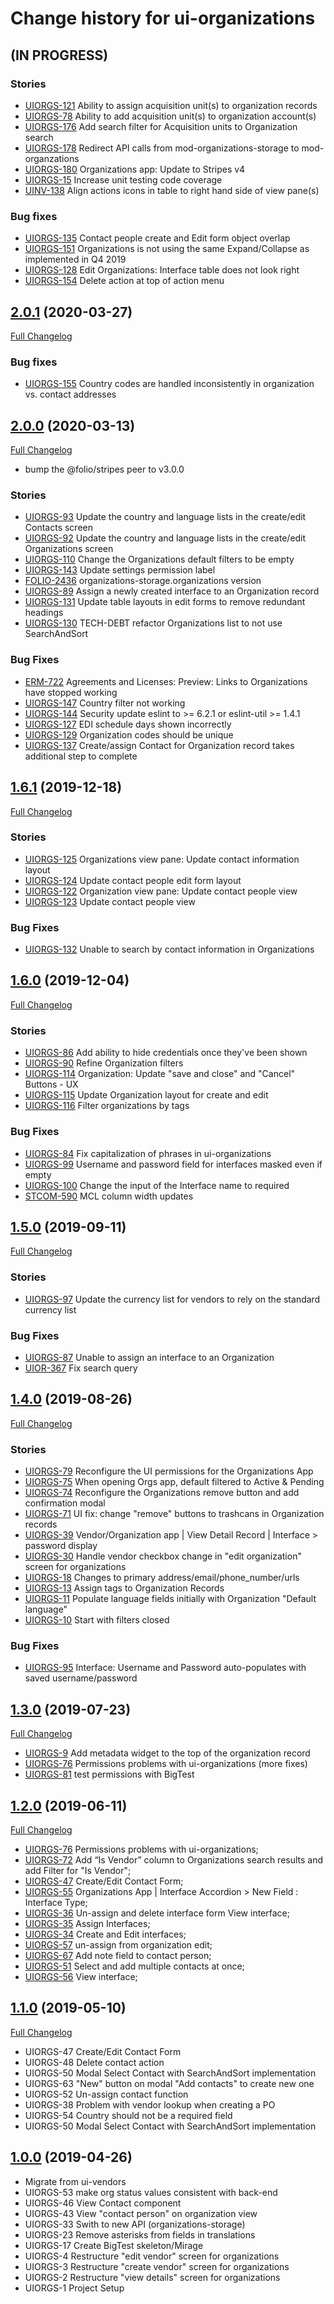 # Change history for ui-organizations

## (IN PROGRESS)
### Stories
* [UIORGS-121](https://issues.folio.org/browse/UIORGS-121) Ability to assign acquisition unit(s) to organization records
* [UIORGS-78](https://issues.folio.org/browse/UIORGS-78) Ability to add acquisition unit(s) to organization account(s)
* [UIORGS-176](https://issues.folio.org/browse/UIORGS-176) Add search filter for Acquisition units to Organization search
* [UIORGS-178](https://issues.folio.org/browse/UIORGS-178) Redirect API calls from mod-organizations-storage to mod-organzations
* [UIORGS-180](https://issues.folio.org/browse/UIORGS-180) Organizations app: Update to Stripes v4
* [UIORGS-15](https://issues.folio.org/browse/UIORGS-15) Increase unit testing code coverage
* [UINV-138](https://issues.folio.org/browse/UINV-138) Align actions icons in table to right hand side of view pane(s)

### Bug fixes
* [UIORGS-135](https://issues.folio.org/browse/UIORGS-135) Contact people create and Edit form object overlap
* [UIORGS-151](https://issues.folio.org/browse/UIORGS-151) Organizations is not using the same Expand/Collapse as implemented in Q4 2019
* [UIORGS-128](https://issues.folio.org/browse/UIORGS-128) Edit Organizations: Interface table does not look right
* [UIORGS-154](https://issues.folio.org/browse/UIORGS-154) Delete action at top of action menu

## [2.0.1](https://github.com/folio-org/ui-organizations/tree/v2.0.1) (2020-03-27)
[Full Changelog](https://github.com/folio-org/ui-organizations/compare/v2.0.0...v2.0.1)

### Bug fixes
* [UIORGS-155](https://issues.folio.org/browse/UIORGS-155) Country codes are handled inconsistently in organization vs. contact addresses

## [2.0.0](https://github.com/folio-org/ui-organizations/tree/v2.0.0) (2020-03-13)
[Full Changelog](https://github.com/folio-org/ui-organizations/compare/v1.6.1...v2.0.0)

* bump the @folio/stripes peer to v3.0.0

### Stories
* [UIORGS-93](https://issues.folio.org/browse/UIORGS-93) Update the country and language lists in the create/edit Contacts screen
* [UIORGS-92](https://issues.folio.org/browse/UIORGS-92) Update the country and language lists in the create/edit Organizations screen
* [UIORGS-110](https://issues.folio.org/browse/UIORGS-143) Change the Organizations default filters to be empty
* [UIORGS-143](https://issues.folio.org/browse/UIORGS-143) Update settings permission label
* [FOLIO-2436](https://issues.folio.org/browse/FOLIO-2436) organizations-storage.organizations version
* [UIORGS-89](https://issues.folio.org/browse/UIORGS-89) Assign a newly created interface to an Organization record
* [UIORGS-131](https://issues.folio.org/browse/UIORGS-131) Update table layouts in edit forms to remove redundant headings
* [UIORGS-130](https://issues.folio.org/browse/UIORGS-130) TECH-DEBT refactor Organizations list to not use SearchAndSort

### Bug Fixes
* [ERM-722](https://issues.folio.org/browse/ERM-722) Agreements and Licenses: Preview: Links to Organizations have stopped working
* [UIORGS-147](https://issues.folio.org/browse/UIORGS-147) Country filter not working
* [UIORGS-144](https://issues.folio.org/browse/UIORGS-144) Security update eslint to >= 6.2.1 or eslint-util >= 1.4.1
* [UIORGS-127](https://issues.folio.org/browse/UIORGS-127) EDI schedule days shown incorrectly
* [UIORGS-129](https://issues.folio.org/browse/UIORGS-129) Organization codes should be unique
* [UIORGS-137](https://issues.folio.org/browse/UIORGS-137) Create/assign Contact for Organization record takes additional step to complete

## [1.6.1](https://github.com/folio-org/ui-organizations/tree/v1.6.1) (2019-12-18)
[Full Changelog](https://github.com/folio-org/ui-organizations/compare/v1.6.0...v1.6.1)

### Stories
* [UIORGS-125](https://issues.folio.org/browse/UIORGS-125) Organizations view pane: Update contact information layout
* [UIORGS-124](https://issues.folio.org/browse/UIORGS-124) Update contact people edit form layout
* [UIORGS-122](https://issues.folio.org/browse/UIORGS-122) Organization view pane: Update contact people view
* [UIORGS-123](https://issues.folio.org/browse/UIORGS-123) Update contact people view

### Bug Fixes
* [UIORGS-132](https://issues.folio.org/browse/UIORGS-132) Unable to search by contact information in Organizations

## [1.6.0](https://github.com/folio-org/ui-organizations/tree/v1.6.0) (2019-12-04)
[Full Changelog](https://github.com/folio-org/ui-organizations/compare/v1.5.0...v1.6.0)

### Stories
* [UIORGS-86](https://issues.folio.org/browse/UIORGS-86) Add ability to hide credentials once they've been shown
* [UIORGS-90](https://issues.folio.org/browse/UIORGS-90) Refine Organization filters
* [UIORGS-114](https://issues.folio.org/browse/UIORGS-114) Organization: Update "save and close" and "Cancel" Buttons - UX
* [UIORGS-115](https://issues.folio.org/browse/UIORGS-115) Update Organization layout for create and edit
* [UIORGS-116](https://issues.folio.org/browse/UIORGS-116) Filter organizations by tags

### Bug Fixes
* [UIORGS-84](https://issues.folio.org/browse/UIORGS-84) Fix capitalization of phrases in ui-organizations
* [UIORGS-99](https://issues.folio.org/browse/UIORGS-99) Username and password field for interfaces masked even if empty
* [UIORGS-100](https://issues.folio.org/browse/UIORGS-100) Change the input of the Interface name to required
* [STCOM-590](https://issues.folio.org/browse/STCOM-590) MCL column width updates

## [1.5.0](https://github.com/folio-org/ui-organizations/tree/v1.5.0) (2019-09-11)
[Full Changelog](https://github.com/folio-org/ui-organizations/compare/v1.4.0...v1.5.0)

### Stories
* [UIORGS-97](https://issues.folio.org/browse/UIORGS-97) Update the currency list for vendors to rely on the standard currency list

### Bug Fixes
* [UIORGS-87](https://issues.folio.org/browse/UIORGS-87) Unable to assign an interface to an Organization
* [UIOR-367](https://issues.folio.org/browse/UIOR-367) Fix search query

## [1.4.0](https://github.com/folio-org/ui-organizations/tree/v1.4.0) (2019-08-26)
[Full Changelog](https://github.com/folio-org/ui-organizations/compare/v1.3.0...v1.4.0)

### Stories
* [UIORGS-79](https://issues.folio.org/browse/UIORGS-79) Reconfigure the UI permissions for the Organizations App
* [UIORGS-75](https://issues.folio.org/browse/UIORGS-75) When opening Orgs app, default filtered to Active & Pending
* [UIORGS-74](https://issues.folio.org/browse/UIORGS-74) Reconfigure the Organizations remove button and add confirmation modal
* [UIORGS-71](https://issues.folio.org/browse/UIORGS-71) UI fix: change "remove" buttons to trashcans in Organization records
* [UIORGS-39](https://issues.folio.org/browse/UIORGS-39) Vendor/Organization app | View Detail Record | Interface > password display
* [UIORGS-30](https://issues.folio.org/browse/UIORGS-30) Handle vendor checkbox change in "edit organization" screen for organizations
* [UIORGS-18](https://issues.folio.org/browse/UIORGS-18) Changes to primary address/email/phone_number/urls
* [UIORGS-13](https://issues.folio.org/browse/UIORGS-13) Assign tags to Organization Records
* [UIORGS-11](https://issues.folio.org/browse/UIORGS-11) Populate language fields initially with Organization "Default language"
* [UIORGS-10](https://issues.folio.org/browse/UIORGS-10) Start with filters closed

### Bug Fixes
* [UIORGS-95](https://issues.folio.org/browse/UIORGS-95) Interface: Username and Password auto-populates with saved username/password

## [1.3.0](https://github.com/folio-org/ui-organizations/tree/v1.3.0) (2019-07-23)
[Full Changelog](https://github.com/folio-org/ui-organizations/compare/v1.2.0...v1.3.0)

* [UIORGS-9](https://issues.folio.org/browse/UIORGS-9) Add metadata widget to the top of the organization record
* [UIORGS-76](https://issues.folio.org/browse/UIORGS-76) Permissions problems with ui-organizations (more fixes)
* [UIORGS-81](https://issues.folio.org/browse/UIORGS-81) test permissions with BigTest

## [1.2.0](https://github.com/folio-org/ui-organizations/tree/v1.2.0) (2019-06-11)
[Full Changelog](https://github.com/folio-org/ui-organizations/compare/v1.1.0...v1.2.0)
* [UIORGS-76](https://issues.folio.org/browse/UIORGS-76) Permissions problems with ui-organizations;
* [UIORGS-72](https://issues.folio.org/browse/UIORGS-72) Add “Is Vendor” column to Organizations search results and add Filter for "Is Vendor";
* [UIORGS-47](https://issues.folio.org/browse/UIORGS-47) Create/Edit Contact Form;
* [UIORGS-55](https://issues.folio.org/browse/UIORGS-55) Organizations App | Interface Accordion > New Field : Interface Type;
* [UIORGS-36](https://issues.folio.org/browse/UIORGS-36) Un-assign and delete interface form View interface;
* [UIORGS-35](https://issues.folio.org/browse/UIORGS-35) Assign Interfaces;
* [UIORGS-34](https://issues.folio.org/browse/UIORGS-34) Create and Edit interfaces;
* [UIORGS-57](https://issues.folio.org/browse/UIORGS-57) un-assign from organization edit;
* [UIORGS-67](https://issues.folio.org/browse/UIORGS-67) Add note field to contact person;
* [UIORGS-51](https://issues.folio.org/browse/UIORGS-51) Select and add multiple contacts at once;
* [UIORGS-56](https://issues.folio.org/browse/UIORGS-56) View interface;

## [1.1.0](https://github.com/folio-org/ui-organizations/tree/v1.1.0) (2019-05-10)
[Full Changelog](https://github.com/folio-org/ui-organizations/compare/v1.0.0...v1.1.0)

* UIORGS-47 Create/Edit Contact Form
* UIORGS-48 Delete contact action
* UIORGS-50 Modal Select Contact with SearchAndSort implementation
* UIORGS-63 "New" button on modal "Add contacts" to create new one
* UIORGS-52 Un-assign contact function
* UIORGS-38 Problem with vendor lookup when creating a PO
* UIORGS-54 Country should not be a required field
* UIORGS-50 Modal Select Contact with SearchAndSort implementation

## [1.0.0](https://github.com/folio-org/ui-organizations/tree/v1.0.0) (2019-04-26)
* Migrate from ui-vendors
* UIORGS-53 make org status values consistent with back-end
* UIORGS-46 View Contact component
* UIORGS-43 View "contact person" on organization view
* UIORGS-33 Swith to new API (organizations-storage)
* UIORGS-23 Remove asterisks from fields in translations
* UIORGS-17 Create BigTest skeleton/Mirage
* UIORGS-4 Restructure "edit vendor" screen for organizations
* UIORGS-3 Restructure "create vendor" screen for organizations
* UIORGS-2 Restructure "view details" screen for organizations
* UIORGS-1 Project Setup
